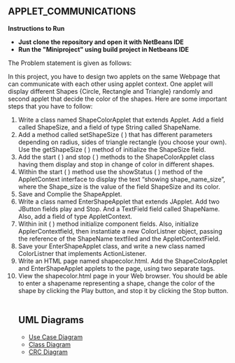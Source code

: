 ## APPLET_COMMUNICATIONS

**Instructions to Run**
* **Just clone the repository and open it with NetBeans IDE**
* **Run the "Miniproject" using build project in Netbeans IDE**

The Problem statement is given as follows:

In this project, you have to design two applets on the same Webpage that can communicate with each other using applet context. One applet will display different Shapes {Circle, Rectangle and Triangle} randomly and second applet that decide the color of the shapes. Here are some important steps that you have to follow:
1.	Write a class named ShapeColorApplet that extends Applet. Add a field called ShapeSize, and a field of type String called ShapeName.
2.	Add a method called setShapeSize ( ) that has different parameters depending on radius, sides of triangle rectangle (you choose your own).   Use the getShapeSize ( ) method of initialize the ShapeSize field.
3.	Add the start ( ) and stop ( ) methods to the ShapeColorApplet class having them display and stop in change of color in different shapes.
4.	Within the start ( ) method use the showStatus ( ) method of the AppletContext interface to display the text “showing shape_name_size”, where the Shape_size is the value of the field ShapeSize and its color.
5.	Save and Complie the ShapeApplet.
6.	Write a class named EnterShapeApplet that extends JApplet. Add two JButton fields play and Stop. And a TextField field called ShapeName. Also, add a field of type AppletContext.
7.	Within init ( ) method initialize component fields. Also, initialize ApplerContextfield, then instantiate a new ColorListner object, passing the reference of the ShapeName textfiled and the AppletContextField. 
8.	Save your EnterShapeApplet class, and write a new class named ColorListner that implements ActionListener. 
9.	Write an HTML page named shapecolor.html. Add the ShapeColorApplet and EnterShapeApplet applets to the page, using two separate <applet> tags.
10.	View the shapecolor.html page in your Web browser. You should be able to enter a shapename representing a shape, change the color of the shape by clicking the Play button, and stop it by clicking the Stop button.
<br><br>

## UML Diagrams
- [Use Case Diagram](UML/Use%20Case.pdf)
- [Class Diagram](UML/Class%20Diagram.pdf)
- [CRC Diagram](UML/CRC.pdf)
